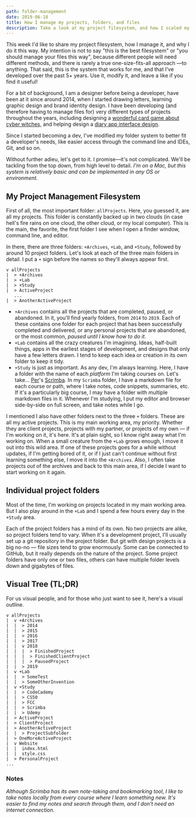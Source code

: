 ```yaml
---
path: folder-management
date: 2019-06-18
title: How I manage my projects, folders, and files
description: Take a look at my project filesystem, and how I scaled my organization to cover development and graphic design projects.
---
```


This week I'd like to share my project filesystem, how I manage it, and why I do it this way. My intention is not to say "this is the best filesystem" or "you should manage your files this way", because different people will need different methods, and there is rarely a true one-size-fits-all approach —to anything. That said, this is the system that works for me, and that I've developed over the past 5+ years. Use it, modify it, and leave a like if you find it useful!

For a bit of background, I am a designer before being a developer, have been at it since around 2014, when I started drawing letters, learning graphic design and brand identity design. I have been developing (and therefore having to manage files for) very different types of projects throughout the years, including designing a [wonderful card game about cyber witches](https://cecilelebleu.com/hexadecimate/), and helping design a [diary app interface design](https://cecilelebleu.com/diarly).

Since I started becoming a dev, I've modified my folder system to better fit a developer's needs, like easier access through the command line and IDEs, Git, and so on.

Without further adieu, let's get to it. I promise—it's not complicated. We'll be tackling from the top down, from high level to detail. *I'm on a Mac, but this system is relatively basic and can be implemented in any OS or environment.*

## My Project Management Filesystem

First of all, the most important folder: `allProjects`. Here, you guessed it, are all my projects. This folder is constantly backed up in two clouds (in case hell's fire rains on one cloud, the other cloud, or my local computer). This is the main, the favorite, the first folder I see when I open a finder window, command line, and editor.

In there, there are three folders: `+Archives`, `+Lab`, and `+Study`, followed by around 10 project folders. Let's look at each of the three main folders in detail. I put a `+` sign before the names so they'll always appear first.

```
v allProjects
|  > +Archives
|  > +Lab
|  > +Study
|  > ActiveProject
   ...
|  > AnotherActiveProject
```

* `+Archives` contains all the projects that are completed, paused, or abandoned. In it, you'll find yearly folders, from `2014` to `2019`. Each of these contains one folder for each project that has been successfully completed and delivered, or any personal projects that are abandoned, or the most common, *paused until I know how to do it*.
* `+Lab` contains all the crazy creatures I'm imagining. Ideas, half-built things, apps in the earliest stages of development, and designs that only have a few letters drawn. I tend to keep each idea or creation in its own folder to keep it tidy.
* `+Study` is just as important. As any dev, I'm always learning. Here, I have a folder with the name of each *platform* I'm taking courses on. Let's take... [Per](https://dev.to/perborgen)'s [Scrimba](https://scrimba.com). In my `Scrimba` folder, I have a markdown file for each course or path, where I take notes, code snippets, summaries, etc. If it's a particularly big course, I may have a folder with multiple markdown files in it. Whenever I'm studying, I put my editor and browser side-by-side on full screen, and take notes while I go.

I mentioned I also have other folders next to the three `+` folders. These are all my active projects. This is my main working area, my priority. Whether they are client projects, projects with my partner, or projects of my own — if I'm working on it, it's here. It's at plain sight, so I know right away what I'm working on. When a small creature from the `+Lab` grows enough, I move it out into this wild area. If one of these projects goes for a while without updates, if I'm getting bored of it, or if I just can't continue without first learning something else, I move it into the `+Archives`. Also, I often take projects *out* of the archives and back to this main area, if I decide I want to start working on it again.

## Individual project folders

Most of the time, I'm working on projects located in my main working area. But I also play around in the `+Lab` and I spend a few hours every day in the `+Study` area.

Each of the project folders has a mind of its own. No two projects are alike, so project folders tend to vary. When it's a development project, I'll usually set up a git repository in the project folder. But git with design projects is a big no-no — file sizes tend to grow enormously. Some can be connected to GitHub, but it really depends on the nature of the project. Some project folders have only one or two files, others can have multiple folder levels down and gigabytes of files.

## Visual Tree (TL;DR)

For us visual people, and for those who just want to see it, here's a visual outline.

```
v allProjects
|  v +Archives
|  |  > 2014
|  |  > 2015
|  |  > 2016
|  |  > 2017
|  |  v 2018
|  |  |  > FinishedProject
|  |  |  > FinishedClientProject
|  |  |  > PausedProject
|  |  > 2019
|  v +Lab
|  |  > SomeTest
|  |  > SomeOtherInvention
|  v +Study
|  |  > CodeCademy
|  |  > CS50
|  |  > FCC
|  |  > Scrimba
|  |  > Udemy
|  > ActiveProject
|  > ClientProject
|  > AnotherActiveProject
|  |  > ProjectSubfolder
|  > OneMoreActiveProject
|  v Website
|  |  index.html
|  |  style.css
|  > PersonalProject
...
```

### Notes

*Although Scrimba has its own note-taking and bookmarking tool, I like to take notes locally from every course where I learn something new. It's easier to find my notes and search through them, and I don't need an internet connection.*

